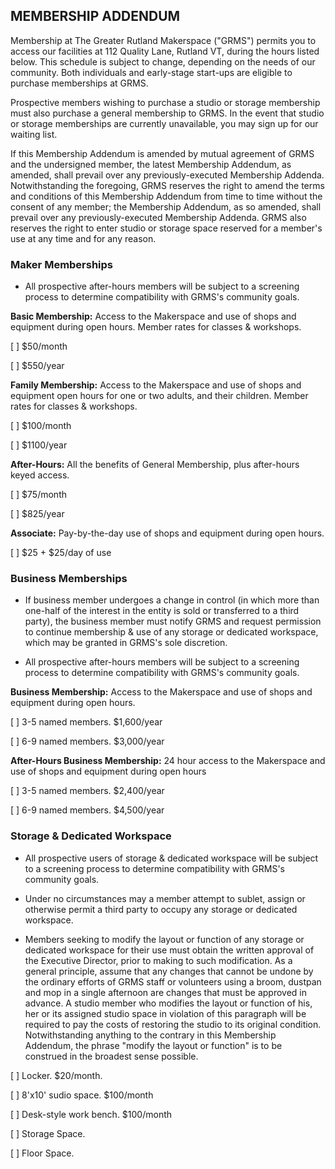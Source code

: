 ## MEMBERSHIP ADDENDUM

Membership at The Greater Rutland Makerspace ("GRMS") permits you to access our facilities at 112 Quality Lane, Rutland VT, during the hours listed below. This schedule is subject to change, depending on the needs of our community. Both individuals and early-stage start-ups are eligible to purchase memberships at GRMS.

Prospective members wishing to purchase a studio or storage membership must also purchase a general membership to GRMS. In the event that studio or storage memberships are currently unavailable, you may sign up for our waiting list.

If this Membership Addendum is amended by mutual agreement of GRMS and the undersigned member, the latest Membership Addendum, as amended, shall prevail over any previously-executed Membership Addenda. Notwithstanding the foregoing, GRMS reserves the right to amend the terms and conditions of this Membership Addendum from time to time without the consent of any member; the Membership Addendum, as so amended, shall prevail over any previously-executed Membership Addenda. GRMS also reserves the right to enter studio or storage space reserved for a member's use at any time and for any reason.


### Maker Memberships

* All prospective after-hours members will be subject to a screening process to determine compatibility with GRMS's community goals.

 **Basic Membership:** Access to the Makerspace and use of shops and equipment during open hours. Member rates for classes & workshops.
 
 [ ] $50/month
 
 [ ] $550/year
 
 **Family Membership:** Access to the Makerspace and use of shops and equipment open hours for one or two adults, and their children. Member rates for classes & workshops.
 
 [ ] $100/month
 
 [ ] $1100/year

 **After-Hours:** All the benefits of General Membership, plus after-hours keyed access.
 
 [ ] $75/month
 
 [ ] $825/year

**Associate:** Pay-by-the-day use of shops and equipment during open hours.

  [ ] $25 + $25/day of use
 
### Business Memberships

* If business member undergoes a change in control (in which more than one-half of the interest in the entity is sold or transferred to a third party), the business member must notify GRMS and request permission to continue membership & use of any storage or dedicated workspace, which may be granted in GRMS's sole discretion.

* All prospective after-hours members will be subject to a screening process to determine compatibility with GRMS's community goals.

**Business Membership:** Access to the Makerspace and use of shops and equipment during open hours.

[ ] 3-5 named members. $1,600/year

[ ] 6-9 named members. $3,000/year

**After-Hours Business Membership:** 24 hour access to the Makerspace and use of shops and equipment during open hours

 [ ] 3-5 named members. $2,400/year

 [ ]  6-9 named members. $4,500/year
 
### Storage & Dedicated Workspace

* All prospective users of storage & dedicated workspace will be subject to a screening process to determine compatibility with GRMS's community goals.

* Under no circumstances may a member attempt to sublet, assign or otherwise permit a third party to occupy any storage or dedicated workspace.

* Members seeking to modify the layout or function of any storage or dedicated workspace for their use must obtain the written approval of the Executive Director, prior to making to such modification. As a general principle, assume that any changes that cannot be undone by the ordinary efforts of GRMS staff or volunteers using a broom, dustpan and mop in a single afternoon are changes that must be approved in advance. A studio member who modifies the layout or function of his, her or its assigned studio space in violation of this paragraph will be required to pay the costs of restoring the studio to its original condition. Notwithstanding anything to the contrary in this Membership Addendum, the phrase "modify the layout or function" is to be construed in the broadest sense possible. 

 [ ] Locker. $20/month.
 
 [ ] 8'x10' sudio space. $100/month
 
 [ ] Desk-style work bench. $100/month
 
 [ ] Storage Space.
 
 [ ] Floor Space.

